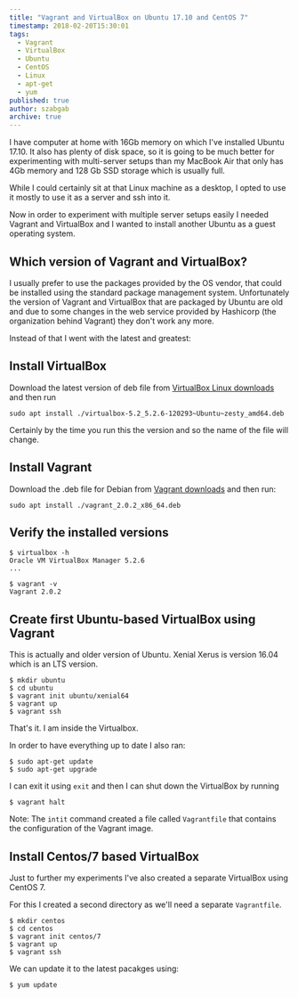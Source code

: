 ```yaml
---
title: "Vagrant and VirtualBox on Ubuntu 17.10 and CentOS 7"
timestamp: 2018-02-20T15:30:01
tags:
  - Vagrant
  - VirtualBox
  - Ubuntu
  - CentOS
  - Linux
  - apt-get
  - yum
published: true
author: szabgab
archive: true
---
```



I have computer at home with 16Gb memory on which I've installed Ubuntu 17.10. It also has plenty of disk space, so it is going to be much better for experimenting with multi-server setups than my MacBook Air that only has 4Gb memory and 128 Gb SSD storage which is usually full.

While I could certainly sit at that Linux machine as a desktop, I opted to use it mostly to use it as a server and ssh into it.

Now in order to experiment with multiple server setups easily I needed Vagrant and VirtualBox and I wanted to install another Ubuntu as a guest operating system.


## Which version of Vagrant and VirtualBox?

I usually prefer to use the packages provided by the OS vendor, that could be installed using the standard package management system.
Unfortunately the version of Vagrant and VirtualBox that are packaged by Ubuntu are old and due to some changes in the web service provided by Hashicorp (the organization behind Vagrant) they don't work any more.

Instead of that I went with the latest and greatest:

## Install VirtualBox

Download the latest version of deb file from [VirtualBox Linux downloads](https://www.virtualbox.org/wiki/Linux_Downloads) and then run

```
sudo apt install ./virtualbox-5.2_5.2.6-120293~Ubuntu~zesty_amd64.deb
```

Certainly by the time you run this the version and so the name of the file will change.

## Install Vagrant

Download the .deb file for Debian from [Vagrant downloads](https://www.vagrantup.com/downloads.html) and then run:

```
sudo apt install ./vagrant_2.0.2_x86_64.deb
```


## Verify the installed versions

```
$ virtualbox -h
Oracle VM VirtualBox Manager 5.2.6
...
```

```
$ vagrant -v
Vagrant 2.0.2
```


## Create first Ubuntu-based VirtualBox using Vagrant

This is actually and older version of Ubuntu. Xenial Xerus is version 16.04 which is an LTS version.

```
$ mkdir ubuntu
$ cd ubuntu
$ vagrant init ubuntu/xenial64
$ vagrant up
$ vagrant ssh
```

That's it. I am inside the Virtualbox.

In order to have everything up to date I also ran:

```
$ sudo apt-get update
$ sudo apt-get upgrade
```


I can exit it using `exit` and then I can shut down the VirtualBox by running

```
$ vagrant halt
```


Note: The `intit` command created a file called `Vagrantfile` that contains
the configuration of the Vagrant image.

## Install Centos/7 based VirtualBox

Just to further my experiments I've also created a separate VirtualBox using CentOS 7.

For this I created a second directory as we'll need a separate `Vagrantfile`.

```
$ mkdir centos
$ cd centos
$ vagrant init centos/7
$ vagrant up
$ vagrant ssh
```

We can update it to the latest pacakges using:

```
$ yum update
```


